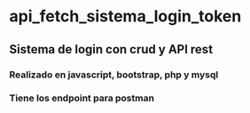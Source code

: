 ﻿# api_fetch_sistema_login_token
 ## Sistema de login con crud y API rest
 ### Realizado en javascript, bootstrap, php y mysql
 ### Tiene los endpoint para postman
